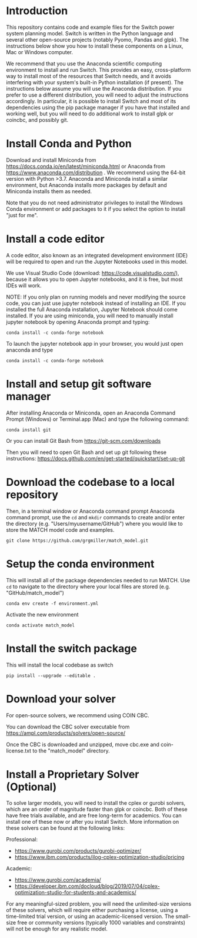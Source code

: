 # Introduction

This repository contains code and example files for the Switch power system
planning model. Switch is written in the Python language and several other
open-source projects (notably Pyomo, Pandas and glpk). The instructions below
show you how to install  these components on a Linux, Mac or Windows computer.

We recommend that you use the Anaconda scientific computing environment to
install and run Switch. This provides an easy, cross-platform way to install
most of the resources that Switch needs, and it avoids interfering with your
system's built-in Python installation (if present). The instructions below
assume you will use the Anaconda distribution. If you prefer to use a different
distribution, you will need to adjust the instructions accordingly. In
particular, it is possible to install Switch and most of its dependencies using
the pip package manager if you have that installed and working well, but you
will need to do additional work to install glpk or coincbc, and possibly git.

# Install Conda and Python

Download and install Miniconda from
https://docs.conda.io/en/latest/miniconda.html or Anaconda from
https://www.anaconda.com/distribution . We recommend using the 64-bit version
with Python >3.7. Anaconda and Miniconda install a similar environment, but
Anaconda installs more packages by default and Miniconda installs them as
needed.

Note that you do not need administrator privileges to install the Windows Conda
environment or add packages to it if you select the option to install "just for
me".

# Install a code editor

A code editor, also known as an integrated development environment (IDE) will 
be required to open and run the Jupyter Notebooks used in this model.

We use Visual Studio Code (download: https://code.visualstudio.com/), because it
allows you to open Jupyter notebooks, and it is free, but most IDEs will work. 

NOTE: If you only plan on running models and never modifying the source code, you
can just use jupyter notebook instead of installing an IDE. If you installed the full
Anaconda installation, Jupyter Notebook should come installed. If you are using miniconda,
you will need to manually install jupyter notebook by opening Anaconda prompt and typing:

    conda install -c conda-forge notebook
    
To launch the jupyter notebook app in your browser, you would just open anaconda and type

    conda install -c conda-forge notebook

# Install and setup git software manager
After installing Anaconda or Miniconda, open an Anaconda Command Prompt
(Windows) or Terminal.app (Mac) and type the following command:

    conda install git
    
Or you can install Git Bash from https://git-scm.com/downloads

Then you will need to open Git Bash and set up git following these instructions: https://docs.github.com/en/get-started/quickstart/set-up-git

# Download the codebase to a local repository
Then, in a terminal window or Anaconda command prompt Anaconda command prompt,
use the `cd` and `mkdir` commands to create and/or enter the directory (e.g. "Users/myusername/GitHub") where you
would like to store the MATCH model code and examples.

    git clone https://github.com/grgmiller/match_model.git

# Setup the conda environment
This will install all of the package dependencies needed to run MATCH. Use `cd` to navigate to the directory where your local files are stored (e.g. "GitHub/match_model")

    conda env create -f environment.yml

Activate the new environment

    conda activate match_model

# Install the switch package
This will install the local codebase as switch
    
    pip install --upgrade --editable .

# Download your solver
For open-source solvers, we recommend using COIN CBC.

You can download the CBC solver executable from https://ampl.com/products/solvers/open-source/

Once the CBC is downloaded and unzipped, move cbc.exe and coin-license.txt to the "match_model" directory. 

# Install a Proprietary Solver (Optional)

To solve larger models, you will need to install the cplex or gurobi solvers,
which are an order of magnitude faster than glpk or coincbc. Both of these have
free trials available, and are free long-term for academics. You can install
one of these now or after you install Switch. More information on these solvers
can be found at the following links:

Professional:
- https://www.gurobi.com/products/gurobi-optimizer/
- https://www.ibm.com/products/ilog-cplex-optimization-studio/pricing

Academic:
- https://www.gurobi.com/academia/
- https://developer.ibm.com/docloud/blog/2019/07/04/cplex-optimization-studio-for-students-and-academics/

For any meaningful-sized problem, you will need the unlimited-size versions of
these solvers, which will require either purchasing a license, using a
time-limited trial version, or using an academic-licensed version. The
small-size free or community versions (typically 1000 variables and constraints)
will not be enough for any realistic model.
